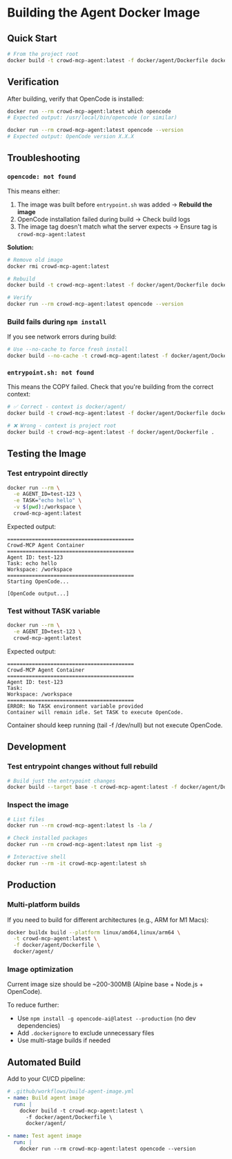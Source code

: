 # Building the Agent Docker Image

## Quick Start

```bash
# From the project root
docker build -t crowd-mcp-agent:latest -f docker/agent/Dockerfile docker/agent/
```

## Verification

After building, verify that OpenCode is installed:

```bash
docker run --rm crowd-mcp-agent:latest which opencode
# Expected output: /usr/local/bin/opencode (or similar)

docker run --rm crowd-mcp-agent:latest opencode --version
# Expected output: OpenCode version X.X.X
```

## Troubleshooting

### `opencode: not found`

This means either:

1. The image was built before `entrypoint.sh` was added → **Rebuild the image**
2. OpenCode installation failed during build → Check build logs
3. The image tag doesn't match what the server expects → Ensure tag is `crowd-mcp-agent:latest`

**Solution:**

```bash
# Remove old image
docker rmi crowd-mcp-agent:latest

# Rebuild
docker build -t crowd-mcp-agent:latest -f docker/agent/Dockerfile docker/agent/

# Verify
docker run --rm crowd-mcp-agent:latest opencode --version
```

### Build fails during `npm install`

If you see network errors during build:

```bash
# Use --no-cache to force fresh install
docker build --no-cache -t crowd-mcp-agent:latest -f docker/agent/Dockerfile docker/agent/
```

### `entrypoint.sh: not found`

This means the COPY failed. Check that you're building from the correct context:

```bash
# ✅ Correct - context is docker/agent/
docker build -t crowd-mcp-agent:latest -f docker/agent/Dockerfile docker/agent/

# ❌ Wrong - context is project root
docker build -t crowd-mcp-agent:latest -f docker/agent/Dockerfile .
```

## Testing the Image

### Test entrypoint directly

```bash
docker run --rm \
  -e AGENT_ID=test-123 \
  -e TASK="echo hello" \
  -v $(pwd):/workspace \
  crowd-mcp-agent:latest
```

Expected output:

```
=========================================
Crowd-MCP Agent Container
=========================================
Agent ID: test-123
Task: echo hello
Workspace: /workspace
=========================================
Starting OpenCode...

[OpenCode output...]
```

### Test without TASK variable

```bash
docker run --rm \
  -e AGENT_ID=test-123 \
  crowd-mcp-agent:latest
```

Expected output:

```
=========================================
Crowd-MCP Agent Container
=========================================
Agent ID: test-123
Task:
Workspace: /workspace
=========================================
ERROR: No TASK environment variable provided
Container will remain idle. Set TASK to execute OpenCode.
```

Container should keep running (tail -f /dev/null) but not execute OpenCode.

## Development

### Test entrypoint changes without full rebuild

```bash
# Build just the entrypoint changes
docker build --target base -t crowd-mcp-agent:latest -f docker/agent/Dockerfile docker/agent/
```

### Inspect the image

```bash
# List files
docker run --rm crowd-mcp-agent:latest ls -la /

# Check installed packages
docker run --rm crowd-mcp-agent:latest npm list -g

# Interactive shell
docker run --rm -it crowd-mcp-agent:latest sh
```

## Production

### Multi-platform builds

If you need to build for different architectures (e.g., ARM for M1 Macs):

```bash
docker buildx build --platform linux/amd64,linux/arm64 \
  -t crowd-mcp-agent:latest \
  -f docker/agent/Dockerfile \
  docker/agent/
```

### Image optimization

Current image size should be ~200-300MB (Alpine base + Node.js + OpenCode).

To reduce further:

- Use `npm install -g opencode-ai@latest --production` (no dev dependencies)
- Add `.dockerignore` to exclude unnecessary files
- Use multi-stage builds if needed

## Automated Build

Add to your CI/CD pipeline:

```yaml
# .github/workflows/build-agent-image.yml
- name: Build agent image
  run: |
    docker build -t crowd-mcp-agent:latest \
      -f docker/agent/Dockerfile \
      docker/agent/

- name: Test agent image
  run: |
    docker run --rm crowd-mcp-agent:latest opencode --version
```
